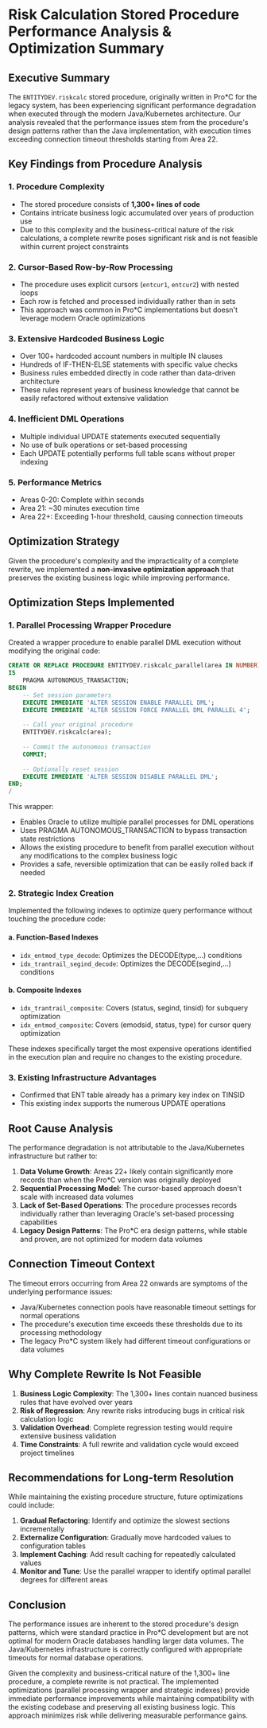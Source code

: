 # Risk Calculation Stored Procedure Performance Analysis & Optimization Summary

## Executive Summary

The `ENTITYDEV.riskcalc` stored procedure, originally written in Pro*C for the legacy system, has been experiencing significant performance degradation when executed through the modern Java/Kubernetes architecture. Our analysis revealed that the performance issues stem from the procedure's design patterns rather than the Java implementation, with execution times exceeding connection timeout thresholds starting from Area 22.

## Key Findings from Procedure Analysis

### 1. **Procedure Complexity**
- The stored procedure consists of **1,300+ lines of code**
- Contains intricate business logic accumulated over years of production use
- Due to this complexity and the business-critical nature of the risk calculations, a complete rewrite poses significant risk and is not feasible within current project constraints

### 2. **Cursor-Based Row-by-Row Processing**
- The procedure uses explicit cursors (`entcur1`, `entcur2`) with nested loops
- Each row is fetched and processed individually rather than in sets
- This approach was common in Pro*C implementations but doesn't leverage modern Oracle optimizations

### 3. **Extensive Hardcoded Business Logic**
- Over 100+ hardcoded account numbers in multiple IN clauses
- Hundreds of IF-THEN-ELSE statements with specific value checks
- Business rules embedded directly in code rather than data-driven architecture
- These rules represent years of business knowledge that cannot be easily refactored without extensive validation

### 4. **Inefficient DML Operations**
- Multiple individual UPDATE statements executed sequentially
- No use of bulk operations or set-based processing
- Each UPDATE potentially performs full table scans without proper indexing

### 5. **Performance Metrics**
- Areas 0-20: Complete within seconds
- Area 21: ~30 minutes execution time
- Area 22+: Exceeding 1-hour threshold, causing connection timeouts

## Optimization Strategy

Given the procedure's complexity and the impracticality of a complete rewrite, we implemented a **non-invasive optimization approach** that preserves the existing business logic while improving performance.

## Optimization Steps Implemented

### 1. **Parallel Processing Wrapper Procedure**

Created a wrapper procedure to enable parallel DML execution without modifying the original code:

```sql
CREATE OR REPLACE PROCEDURE ENTITYDEV.riskcalc_parallel(area IN NUMBER)
IS
    PRAGMA AUTONOMOUS_TRANSACTION;
BEGIN
    -- Set session parameters
    EXECUTE IMMEDIATE 'ALTER SESSION ENABLE PARALLEL DML';
    EXECUTE IMMEDIATE 'ALTER SESSION FORCE PARALLEL DML PARALLEL 4';
    
    -- Call your original procedure
    ENTITYDEV.riskcalc(area);
    
    -- Commit the autonomous transaction
    COMMIT;
    
    -- Optionally reset session
    EXECUTE IMMEDIATE 'ALTER SESSION DISABLE PARALLEL DML';
END;
/
```

This wrapper:
- Enables Oracle to utilize multiple parallel processes for DML operations
- Uses PRAGMA AUTONOMOUS_TRANSACTION to bypass transaction state restrictions
- Allows the existing procedure to benefit from parallel execution without any modifications to the complex business logic
- Provides a safe, reversible optimization that can be easily rolled back if needed

### 2. **Strategic Index Creation**

Implemented the following indexes to optimize query performance without touching the procedure code:

#### a. **Function-Based Indexes**
- `idx_entmod_type_decode`: Optimizes the DECODE(type,...) conditions
- `idx_trantrail_segind_decode`: Optimizes the DECODE(segind,...) conditions

#### b. **Composite Indexes**
- `idx_trantrail_composite`: Covers (status, segind, tinsid) for subquery optimization
- `idx_entmod_composite`: Covers (emodsid, status, type) for cursor query optimization

These indexes specifically target the most expensive operations identified in the execution plan and require no changes to the existing procedure.

### 3. **Existing Infrastructure Advantages**
- Confirmed that ENT table already has a primary key index on TINSID
- This existing index supports the numerous UPDATE operations

## Root Cause Analysis

The performance degradation is not attributable to the Java/Kubernetes infrastructure but rather to:

1. **Data Volume Growth**: Areas 22+ likely contain significantly more records than when the Pro*C version was originally deployed
2. **Sequential Processing Model**: The cursor-based approach doesn't scale with increased data volumes
3. **Lack of Set-Based Operations**: The procedure processes records individually rather than leveraging Oracle's set-based processing capabilities
4. **Legacy Design Patterns**: The Pro*C era design patterns, while stable and proven, are not optimized for modern data volumes

## Connection Timeout Context

The timeout errors occurring from Area 22 onwards are symptoms of the underlying performance issues:
- Java/Kubernetes connection pools have reasonable timeout settings for normal operations
- The procedure's execution time exceeds these thresholds due to its processing methodology
- The legacy Pro*C system likely had different timeout configurations or data volumes

## Why Complete Rewrite Is Not Feasible

1. **Business Logic Complexity**: The 1,300+ lines contain nuanced business rules that have evolved over years
2. **Risk of Regression**: Any rewrite risks introducing bugs in critical risk calculation logic
3. **Validation Overhead**: Complete regression testing would require extensive business validation
4. **Time Constraints**: A full rewrite and validation cycle would exceed project timelines

## Recommendations for Long-term Resolution

While maintaining the existing procedure structure, future optimizations could include:

1. **Gradual Refactoring**: Identify and optimize the slowest sections incrementally
2. **Externalize Configuration**: Gradually move hardcoded values to configuration tables
3. **Implement Caching**: Add result caching for repeatedly calculated values
4. **Monitor and Tune**: Use the parallel wrapper to identify optimal parallel degrees for different areas

## Conclusion

The performance issues are inherent to the stored procedure's design patterns, which were standard practice in Pro*C development but are not optimal for modern Oracle databases handling larger data volumes. The Java/Kubernetes infrastructure is correctly configured with appropriate timeouts for normal database operations. 

Given the complexity and business-critical nature of the 1,300+ line procedure, a complete rewrite is not practical. The implemented optimizations (parallel processing wrapper and strategic indexes) provide immediate performance improvements while maintaining compatibility with the existing codebase and preserving all existing business logic. This approach minimizes risk while delivering measurable performance gains.
